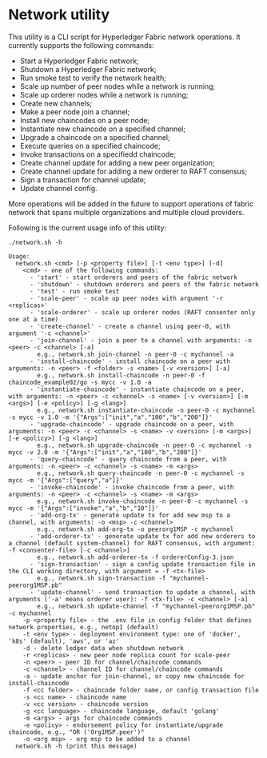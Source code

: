 # Network utility

This utility is a CLI script for Hyperledger Fabric network operations. It currently supports the following commands:
* Start a Hyperledger Fabric network;
* Shutdown a Hyperledger Fabric network;
* Run smoke test to verify the network health;
* Scale up number of peer nodes while a network is running;
* Scale up orderer nodes while a network is running;
* Create new channels;
* Make a peer node join a channel;
* Install new chaincodes on a peer node;
* Instantiate new chaincode on a specified channel;
* Upgrade a chaincode on a specified channel;
* Execute queries on a specified chaincode;
* Invoke transactions on a specifiedd chaincode;
* Create channel update for adding a new peer organization;
* Create channel update for adding a new orderer to RAFT consensus;
* Sign a transaction for channel update;
* Update channel config.

More operations will be added in the future to support operations of fabric network that spans multiple organizations and multiple cloud providers.

Following is the current usage info of this utility:
```
./network.sh -h

Usage:
  network.sh <cmd> [-p <property file>] [-t <env type>] [-d]
    <cmd> - one of the following commands:
      - 'start' - start orderers and peers of the fabric network
      - 'shutdown' - shutdown orderers and peers of the fabric network
      - 'test' - run smoke test
      - 'scale-peer' - scale up peer nodes with argument '-r <replicas>'
      - 'scale-orderer' - scale up orderer nodes (RAFT consenter only one at a time)
      - 'create-channel' - create a channel using peer-0, with argument '-c <channel>'
      - 'join-channel' - join a peer to a channel with arguments: -n <peer> -c <channel> [-a]
        e.g., network.sh join-channel -n peer-0 -c mychannel -a
      - 'install-chaincode' - install chaincode on a peer with arguments: -n <peer> -f <folder> -s <name> [-v <version>] [-a]
        e.g., network.sh install-chaincode -n peer-0 -f chaincode_example02/go -s mycc -v 1.0 -a
      - 'instantiate-chaincode' - instantiate chaincode on a peer, with arguments: -n <peer> -c <channel> -s <name> [-v <version>] [-m <args>] [-e <policy>] [-g <lang>]
        e.g., network.sh instantiate-chaincode -n peer-0 -c mychannel -s mycc -v 1.0 -m '{"Args":["init","a","100","b","200"]}'
      - 'upgrade-chaincode' - upgrade chaincode on a peer, with arguments: -n <peer> -c <channel> -s <name> -v <version> [-m <args>] [-e <policy>] [-g <lang>]
        e.g., network.sh upgrade-chaincode -n peer-0 -c mychannel -s mycc -v 2.0 -m '{"Args":["init","a","100","b","200"]}'
      - 'query-chaincode' - query chaincode from a peer, with arguments: -n <peer> -c <channel> -s <name> -m <args>
        e.g., network.sh query-chaincode -n peer-0 -c mychannel -s mycc -m '{"Args":["query","a"]}'
      - 'invoke-chaincode' - invoke chaincode from a peer, with arguments: -n <peer> -c <channel> -s <name> -m <args>
        e.g., network.sh invoke-chaincode -n peer-0 -c mychannel -s mycc -m '{"Args":["invoke","a","b","10"]}'
      - 'add-org-tx' - generate update tx for add new msp to a channel, with arguments: -o <msp> -c <channel>
        e.g., network.sh add-org-tx -o peerorg1MSP -c mychannel
      - 'add-orderer-tx' - generate update tx for add new orderers to a channel (default system-channel) for RAFT consensus, with argument: -f <consenter-file> [-c <channel>]
        e.g., network.sh add-orderer-tx -f ordererConfig-3.json
      - 'sign-transaction' - sign a config update transaction file in the CLI working directory, with argument = -f <tx-file>
        e.g., network.sh sign-transaction -f "mychannel-peerorg1MSP.pb"
      - 'update-channel' - send transaction to update a channel, with arguments ('-a' means orderer user): -f <tx-file> -c <channel> [-a]
        e.g., network.sh update-channel -f "mychannel-peerorg1MSP.pb" -c mychannel
    -p <property file> - the .env file in config folder that defines network properties, e.g., netop1 (default)
    -t <env type> - deployment environment type: one of 'docker', 'k8s' (default), 'aws', or 'az'
    -d - delete ledger data when shutdown network
    -r <replicas> - new peer node replica count for scale-peer
    -n <peer> - peer ID for channel/chaincode commands
    -c <channel> - channel ID for channel/chaincode commands
    -a - update anchor for join-channel, or copy new chaincode for install-chaincode
    -f <cc folder> - chaincode folder name, or config transaction file
    -s <cc name> - chaincode name
    -v <cc version> - chaincode version
    -g <cc language> - chaincode language, default 'golang'
    -m <args> - args for chaincode commands
    -e <policy> - endorsement policy for instantiate/upgrade chaincode, e.g., "OR ('Org1MSP.peer')"
    -o <org msp> - org msp to be added to a channel
  network.sh -h (print this message)
  ```